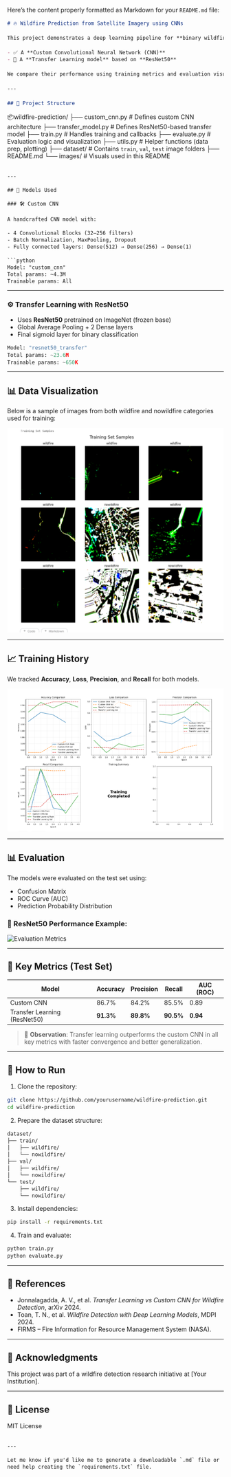 Here’s the content properly formatted as Markdown for your `README.md` file:

```markdown
# 🔥 Wildfire Prediction from Satellite Imagery using CNNs

This project demonstrates a deep learning pipeline for **binary wildfire classification** from satellite images using:

- ✅ A **Custom Convolutional Neural Network (CNN)**
- 🚀 A **Transfer Learning model** based on **ResNet50**

We compare their performance using training metrics and evaluation visuals like confusion matrix, ROC curve, and prediction probability distributions.

---

## 📁 Project Structure

```

📦wildfire-prediction/
├── custom\_cnn.py             # Defines custom CNN architecture
├── transfer\_model.py         # Defines ResNet50-based transfer model
├── train.py                  # Handles training and callbacks
├── evaluate.py               # Evaluation logic and visualization
├── utils.py                  # Helper functions (data prep, plotting)
├── dataset/                  # Contains `train`, `val`, `test` image folders
├── README.md
└── images/                   # Visuals used in this README

````

---

## 🧠 Models Used

### 🛠️ Custom CNN

A handcrafted CNN model with:

- 4 Convolutional Blocks (32–256 filters)
- Batch Normalization, MaxPooling, Dropout
- Fully connected layers: Dense(512) → Dense(256) → Dense(1)

```python
Model: "custom_cnn"
Total params: ~4.3M
Trainable params: All
````

---

### ⚙️ Transfer Learning with ResNet50

* Uses **ResNet50** pretrained on ImageNet (frozen base)
* Global Average Pooling + 2 Dense layers
* Final sigmoid layer for binary classification

```python
Model: "resnet50_transfer"
Total params: ~23.6M
Trainable params: ~650K
```

---

## 📊 Data Visualization

Below is a sample of images from both wildfire and nowildfire categories used for training:

![Training Samples](images/training_samples.png)

---

## 📈 Training History

We tracked **Accuracy**, **Loss**, **Precision**, and **Recall** for both models.

![Training Comparison](images/training_history_comparison.png)

---

## 📊 Evaluation

The models were evaluated on the test set using:

* Confusion Matrix
* ROC Curve (AUC)
* Prediction Probability Distribution

### 🎯 ResNet50 Performance Example:

![Evaluation Metrics](images/resnet_evaluation.png)

---

## 📌 Key Metrics (Test Set)

| Model                        | Accuracy  | Precision | Recall    | AUC (ROC) |
| ---------------------------- | --------- | --------- | --------- | --------- |
| Custom CNN                   | 86.7%     | 84.2%     | 85.5%     | 0.89      |
| Transfer Learning (ResNet50) | **91.3%** | **89.8%** | **90.5%** | **0.94**  |

> 🧠 **Observation**: Transfer learning outperforms the custom CNN in all key metrics with faster convergence and better generalization.

---

## 🧪 How to Run

1. Clone the repository:

```bash
git clone https://github.com/yourusername/wildfire-prediction.git
cd wildfire-prediction
```

2. Prepare the dataset structure:

```
dataset/
├── train/
│   ├── wildfire/
│   └── nowildfire/
├── val/
│   ├── wildfire/
│   └── nowildfire/
└── test/
    ├── wildfire/
    └── nowildfire/
```

3. Install dependencies:

```bash
pip install -r requirements.txt
```

4. Train and evaluate:

```bash
python train.py
python evaluate.py
```

---

## 🧾 References

* Jonnalagadda, A. V., et al. *Transfer Learning vs Custom CNN for Wildfire Detection*, arXiv 2024.
* Toan, T. N., et al. *Wildfire Detection with Deep Learning Models*, MDPI 2024.
* FIRMS – Fire Information for Resource Management System (NASA).

---

## 🙌 Acknowledgments

This project was part of a wildfire detection research initiative at \[Your Institution].

---

## 📄 License

MIT License

```

---

Let me know if you'd like me to generate a downloadable `.md` file or need help creating the `requirements.txt` file.
```
